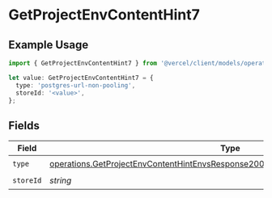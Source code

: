 # GetProjectEnvContentHint7

## Example Usage

```typescript
import { GetProjectEnvContentHint7 } from '@vercel/client/models/operations';

let value: GetProjectEnvContentHint7 = {
  type: 'postgres-url-non-pooling',
  storeId: '<value>',
};
```

## Fields

| Field     | Type                                                                                                                                                                                     | Required           | Description |
| --------- | ---------------------------------------------------------------------------------------------------------------------------------------------------------------------------------------- | ------------------ | ----------- |
| `type`    | [operations.GetProjectEnvContentHintEnvsResponse200ApplicationJSONResponseBody1Type](../../models/operations/getprojectenvcontenthintenvsresponse200applicationjsonresponsebody1type.md) | :heavy_check_mark: | N/A         |
| `storeId` | _string_                                                                                                                                                                                 | :heavy_check_mark: | N/A         |
